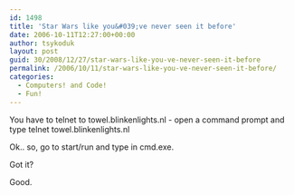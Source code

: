 ```yaml
---
id: 1498
title: 'Star Wars like you&#039;ve never seen it before'
date: 2006-10-11T12:27:00+00:00
author: tsykoduk
layout: post
guid: 30/2008/12/27/star-wars-like-you-ve-never-seen-it-before
permalink: /2006/10/11/star-wars-like-you-ve-never-seen-it-before/
categories:
  - Computers! and Code!
  - Fun!
---
```

<p>You have to telnet to towel.blinkenlights.nl - open a command prompt and type telnet towel.blinkenlights.nl</p>


<p>Ok.. so, go to start/run and type in cmd.exe.</p>


<p>Got it?</p>


<p>Good.</p>